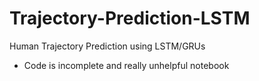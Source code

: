 # Trajectory-Prediction-LSTM
Human Trajectory Prediction using LSTM/GRUs
* Code is incomplete and really unhelpful notebook
